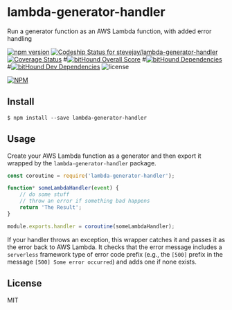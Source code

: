 # lambda-generator-handler

Run a generator function as an AWS Lambda function,  with added error handling

[![npm version](https://badge.fury.io/js/lambda-generator-handler.svg)](https://badge.fury.io/js/lambda-generator-handler)
[![Codeship Status for stevejay/lambda-generator-handler](https://app.codeship.com/projects/6cc5dcf0-aa06-0134-4024-3e211d17d664/status?branch=master)](https://app.codeship.com/projects/191800)
[![Coverage Status](https://coveralls.io/repos/github/stevejay/lambda-generator-handler/badge.svg?branch=master)](https://coveralls.io/github/stevejay/lambda-generator-handler?branch=master)
#[![bitHound Overall Score](https://www.bithound.io/github/stevejay/lambda-generator-handler/badges/score.svg)](https://www.bithound.io/github/stevejay/lambda-generator-handler)
#[![bitHound Dependencies](https://www.bithound.io/github/stevejay/lambda-generator-handler/badges/dependencies.svg)](https://www.bithound.io/github/stevejay/lambda-generator-handler/master/dependencies/npm)
#[![bitHound Dev Dependencies](https://www.bithound.io/github/stevejay/lambda-generator-handler/badges/devDependencies.svg)](https://www.bithound.io/github/stevejay/lambda-generator-handler/master/dependencies/npm)
![license](https://img.shields.io/npm/l/lambda-generator-handler.svg)

[![NPM](https://nodei.co/npm/lambda-generator-handler.png)](https://nodei.co/npm/lambda-generator-handler/)

## Install

```
$ npm install --save lambda-generator-handler
```

## Usage

Create your AWS Lambda function as a generator and then export it wrapped
by the `lambda-generator-handler` package.

```js
const coroutine = require('lambda-generator-handler');

function* someLambdaHandler(event) {
    // do some stuff
    // throw an error if something bad happens
    return 'The Result';
}

module.exports.handler = coroutine(someLambdaHandler);
```

If your handler throws an exception, this wrapper catches it and 
passes it as the error back to AWS Lambda. It checks that the error 
message includes a `serverless` framework type of error code prefix
(e.g., the `[500]` prefix in the message `[500] Some error occurred`)
and adds one if none exists.

## License

MIT
